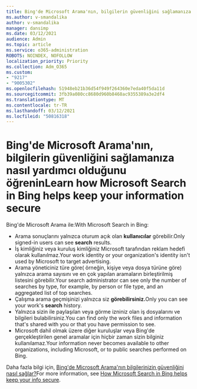 ```yaml
---
title: Bing'de Microsoft Arama'nın, bilgilerin güvenliğini sağlamanıza nasıl yardımcı olduğunu öğrenin
ms.author: v-smandalika
author: v-smandalika
manager: dansimp
ms.date: 03/12/2021
audience: Admin
ms.topic: article
ms.service: o365-administration
ROBOTS: NOINDEX, NOFOLLOW
localization_priority: Priority
ms.collection: Adm_O365
ms.custom:
- "9217"
- "9005302"
ms.openlocfilehash: 51948eb21b36d54f949f264360e7eda40f5da11d
ms.sourcegitcommit: 3fb39a080cc8680d960b8468ac9355389a3e2df4
ms.translationtype: MT
ms.contentlocale: tr-TR
ms.lasthandoff: 03/12/2021
ms.locfileid: "50816318"
---
```

# <a name="learn-how-microsoft-search-in-bing-helps-keep-your-information-secure"></a><span data-ttu-id="5c351-102">Bing'de Microsoft Arama'nın, bilgilerin güvenliğini sağlamanıza nasıl yardımcı olduğunu öğrenin</span><span class="sxs-lookup"><span data-stu-id="5c351-102">Learn how Microsoft Search in Bing helps keep your information secure</span></span>

<span data-ttu-id="5c351-103">Bing'de Microsoft Arama ile:</span><span class="sxs-lookup"><span data-stu-id="5c351-103">With Microsoft Search in Bing:</span></span>

- <span data-ttu-id="5c351-104">Arama sonuçlarını yalnızca oturum açık olan **kullanıcılar** görebilir.</span><span class="sxs-lookup"><span data-stu-id="5c351-104">Only signed-in users can see **search** results.</span></span>
- <span data-ttu-id="5c351-105">İş kimliğiniz veya kuruluş kimliğiniz Microsoft tarafından reklam hedefi olarak kullanılmaz.</span><span class="sxs-lookup"><span data-stu-id="5c351-105">Your work identity or your organization's identity isn't used by Microsoft to target advertising.</span></span>
- <span data-ttu-id="5c351-106">Arama yöneticiniz türe göre( örneğin, kişiye veya dosya türüne göre) yalnızca arama sayısını ve en çok yapılan aramaların birleştirilmiş listesini görebilir.</span><span class="sxs-lookup"><span data-stu-id="5c351-106">Your search administrator can see only the number of searches by type, for example, by person or file type, and an aggregated list of top searches.</span></span>
- <span data-ttu-id="5c351-107">Çalışma arama geçmişinizi yalnızca siz **görebilirsiniz.**</span><span class="sxs-lookup"><span data-stu-id="5c351-107">Only you can see your work's **search** history.</span></span>
- <span data-ttu-id="5c351-108">Yalnızca sizin ile paylaşılan veya görme izniniz olan iş dosyalarını ve bilgileri bulabilirsiniz.</span><span class="sxs-lookup"><span data-stu-id="5c351-108">You can find only the work files and information that's shared with you or that you have permission to see.</span></span>
- <span data-ttu-id="5c351-109">Microsoft dahil olmak üzere diğer kuruluşlar veya Bing'de gerçekleştirilen genel aramalar için hiçbir zaman sizin bilginiz kullanılamaz.</span><span class="sxs-lookup"><span data-stu-id="5c351-109">Your information never becomes available to other organizations, including Microsoft, or to public searches performed on Bing.</span></span>

<span data-ttu-id="5c351-110">Daha fazla bilgi için, [Bing'de Microsoft Arama'nın bilgilerinizin güvenliğini nasıl sağlar?](https://support.microsoft.com/office/how-microsoft-search-in-bing-helps-keep-your-info-secure-cbce46ae-bb1f-4d0e-86f1-5984f4589113)</span><span class="sxs-lookup"><span data-stu-id="5c351-110">For more information, see [How Microsoft Search in Bing helps keep your info secure](https://support.microsoft.com/office/how-microsoft-search-in-bing-helps-keep-your-info-secure-cbce46ae-bb1f-4d0e-86f1-5984f4589113).</span></span>

